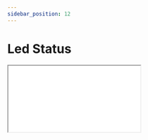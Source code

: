 ```yaml
---
sidebar_position: 12
---
```


# Led Status

<div style={{ position: 'relative', width: '100%', paddingTop: '300px', marginBottom:"50px" }}>
    <iframe
        src="/xspool/led.html"
        style={{ position: 'absolute', top: 0, left: 0, width: '100%', height: '100%', border: 'none' }}
    ></iframe>
</div>
